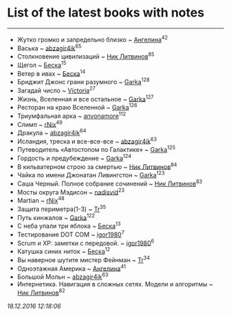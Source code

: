 # List of the latest books with notes
---

* Жутко громко и запредельно близко ~ [Ангелина](users/837/83788782-vkontakte)<sup>42</sup>
* Васька ~ [abzagir4ik](users/362/3621623-vkontakte)<sup>65</sup>
* Столкновение цивилизаций ~ [Ник Литвинов](users/241/241974816-vkontakte)<sup>85</sup>
* Щегол ~ [Беска](users/157/1577468-vkontakte)<sup>15</sup>
* Ветер в ивах ~ [Беска](users/157/1577468-vkontakte)<sup>14</sup>
* Бриджит Джонс  грани разумного ~ [Garka](users/115/115753719718250012620-google)<sup>128</sup>
* Загадай число ~ [Victoria](users/113/113794223924688167852-google)<sup>27</sup>
* Жизнь, Вселенная и все остальное ~ [Garka](users/115/115753719718250012620-google)<sup>127</sup>
* Ресторан на краю Вселенной ~ [Garka](users/115/115753719718250012620-google)<sup>126</sup>
* Триумфальная арка ~ [anvonamore](users/595/5957175-vkontakte)<sup>112</sup>
* Слимп ~ [rNix](users/115/115622071-twitter)<sup>49</sup>
* Дракула ~ [abzagir4ik](users/362/3621623-vkontakte)<sup>64</sup>
* Исландия, треска и все-все-все ~ [abzagir4ik](users/362/3621623-vkontakte)<sup>63</sup>
* Путеводитель «Автостопом по Галактике» ~ [Garka](users/115/115753719718250012620-google)<sup>125</sup>
* Гордость и предубеждение ~ [Garka](users/115/115753719718250012620-google)<sup>124</sup>
* В кильватерном строю за смертью ~ [Ник Литвинов](users/241/241974816-vkontakte)<sup>84</sup>
* Чайка по имени Джонатан Ливингстон ~ [Garka](users/115/115753719718250012620-google)<sup>123</sup>
* Саша Черный. Полное собрание сочинений ~ [Ник Литвинов](users/241/241974816-vkontakte)<sup>83</sup>
* Мосты округа Мэдисон ~ [nadisvid](users/113/1138852626183846-facebook)<sup>23</sup>
* Martian ~ [rNix](users/115/115622071-twitter)<sup>48</sup>
* Защита периметра(1-3) ~ [Tr](users/122/12282474-vkontakte)<sup>35</sup>
* Путь кинжалов ~ [Garka](users/115/115753719718250012620-google)<sup>122</sup>
* С неба упали три яблока ~ [Беска](users/157/1577468-vkontakte)<sup>13</sup>
* Тестирование DOT COM ~ [igor1980](users/100/100003094239547-facebook)<sup>7</sup>
* Scrum и XP: заметки с передовой. ~ [igor1980](users/100/100003094239547-facebook)<sup>6</sup>
* Катушка синих ниток ~ [Беска](users/157/1577468-vkontakte)<sup>12</sup>
* Вы наверное шутите мистер Фейнман ~ [Tr](users/122/12282474-vkontakte)<sup>34</sup>
* Одноэтажная Америка ~ [Ангелина](users/837/83788782-vkontakte)<sup>41</sup>
* Большой Мольн ~ [abzagir4ik](users/362/3621623-vkontakte)<sup>63</sup>
* Интернетика. Навигация в сложных сетях. Модели и алгоритмы ~ [Ник Литвинов](users/lec/leczQ3Eya3-linkedin)<sup>82</sup>


_18.12.2016 12:18:06_
